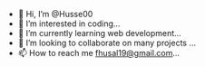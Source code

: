 - 👋 Hi, I’m @Husse00
- 👀 I’m interested in coding...
- 🌱 I’m currently learning web development...
- 💞️ I’m looking to collaborate on many projects ...
- 📫 How to reach me fhusal19@gmail.com...

<!---
Husse00/Husse00 is a ✨ special ✨ repository because its `README.md` (this file) appears on your GitHub profile.
You can click the Preview link to take a look at your changes.
--->
